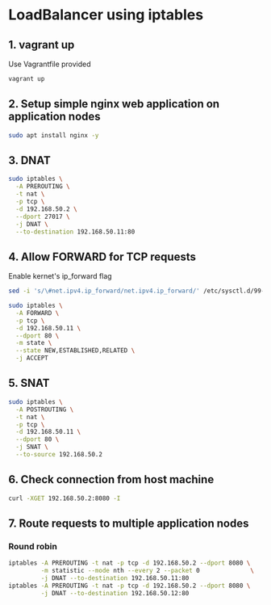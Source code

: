 # LoadBalancer using iptables

## 1. vagrant up

Use Vagrantfile provided

```sh
vagrant up
```

## 2. Setup simple nginx web application on application nodes

```sh
sudo apt install nginx -y
```

## 3. DNAT

```sh
sudo iptables \
  -A PREROUTING \
  -t nat \
  -p tcp \
  -d 192.168.50.2 \
  --dport 27017 \
  -j DNAT \
  --to-destination 192.168.50.11:80
```

## 4. Allow FORWARD for TCP requests
Enable kernet's ip_forward flag
```sh
sed -i 's/\#net.ipv4.ip_forward/net.ipv4.ip_forward/' /etc/sysctl.d/99-sysctl.conf
```

```sh
sudo iptables \
  -A FORWARD \
  -p tcp \
  -d 192.168.50.11 \
  --dport 80 \
  -m state \
  --state NEW,ESTABLISHED,RELATED \
  -j ACCEPT
```

## 5. SNAT

```sh
sudo iptables \
  -A POSTROUTING \
  -t nat \
  -p tcp \
  -d 192.168.50.11 \
  --dport 80 \
  -j SNAT \
  --to-source 192.168.50.2
```

## 6. Check connection from host machine

```sh
curl -XGET 192.168.50.2:8080 -I
```

## 7. Route requests to multiple application nodes

### Round robin

```sh
iptables -A PREROUTING -t nat -p tcp -d 192.168.50.2 --dport 8080 \
         -m statistic --mode nth --every 2 --packet 0              \
         -j DNAT --to-destination 192.168.50.11:80
iptables -A PREROUTING -t nat -p tcp -d 192.168.50.2 --dport 8080 \
         -j DNAT --to-destination 192.168.50.12:80
```


